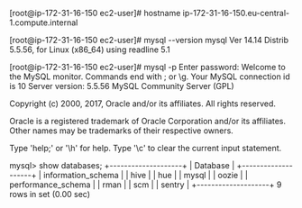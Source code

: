 

[root@ip-172-31-16-150 ec2-user]# hostname
ip-172-31-16-150.eu-central-1.compute.internal

[root@ip-172-31-16-150 ec2-user]# mysql --version
mysql  Ver 14.14 Distrib 5.5.56, for Linux (x86_64) using readline 5.1


[root@ip-172-31-16-150 ec2-user]# mysql -p
Enter password:
Welcome to the MySQL monitor.  Commands end with ; or \g.
Your MySQL connection id is 10
Server version: 5.5.56 MySQL Community Server (GPL)

Copyright (c) 2000, 2017, Oracle and/or its affiliates. All rights reserved.

Oracle is a registered trademark of Oracle Corporation and/or its
affiliates. Other names may be trademarks of their respective
owners.

Type 'help;' or '\h' for help. Type '\c' to clear the current input statement.

mysql> show databases;
+--------------------+
| Database           |
+--------------------+
| information_schema |
| hive               |
| hue                |
| mysql              |
| oozie              |
| performance_schema |
| rman               |
| scm                |
| sentry             |
+--------------------+
9 rows in set (0.00 sec)
